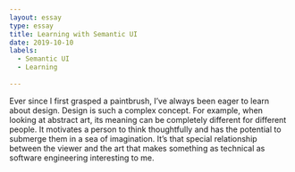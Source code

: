 ```yaml
---
layout: essay
type: essay
title: Learning with Semantic UI
date: 2019-10-10
labels:
  - Semantic UI
  - Learning
 
---
```


Ever since I first grasped a paintbrush, I’ve always been eager to learn about design. Design is such a complex concept. For example, when looking at abstract art, its meaning can be completely different for different people. It motivates a person to think thoughtfully and has the potential to submerge them in a sea of imagination. It’s that special relationship between the viewer and the art that makes something as technical as software engineering interesting to me.
